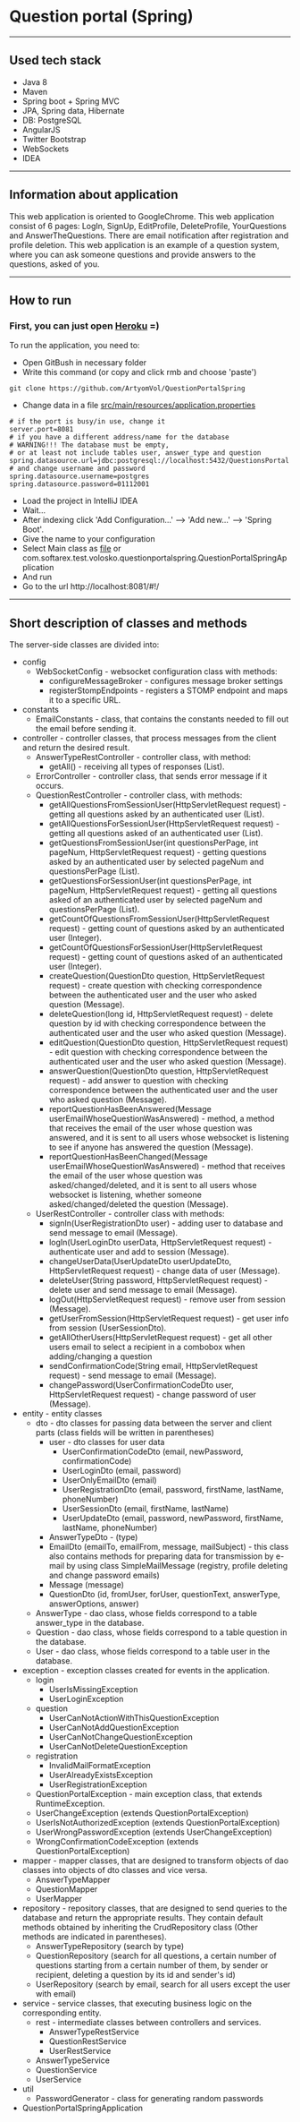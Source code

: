 # Question portal (Spring)

___

## Used tech stack

* Java 8
* Maven
* Spring boot + Spring MVC
* JPA, Spring data, Hibernate
* DB: PostgreSQL
* AngularJS
* Twitter Bootstrap
* WebSockets
* IDEA

---

## Information about application

This web application is oriented to GoogleChrome. This web application consist of 6 pages: LogIn, SignUp, EditProfile,
DeleteProfile, YourQuestions and AnswerTheQuestions. There are email notification after registration and profile
deletion. This web application is an example of a question system, where you can ask someone questions and provide
answers to the questions, asked of you.

___

## How to run

### First, you can just open [Heroku](https://question-portal-spring.herokuapp.com/) =)

To run the application, you need to:

* Open GitBush in necessary folder
* Write this command (or copy and click rmb and choose 'paste')

```
git clone https://github.com/ArtyomVol/QuestionPortalSpring
```

* Change data in a
  file [src/main/resources/application.properties](https://github.com/ArtyomVol/QuestionPortalSpring/blob/master/src/main/resources/application.properties)

```properties
# if the port is busy/in use, change it
server.port=8081
# if you have a different address/name for the database
# WARNING!!! The database must be empty, 
# or at least not include tables user, answer_type and question
spring.datasource.url=jdbc:postgresql://localhost:5432/QuestionsPortal
# and change username and password
spring.datasource.username=postgres
spring.datasource.password=01112001
```

* Load the project in IntelliJ IDEA
* Wait...
* After indexing click 'Add Configuration...' --> 'Add new...' --> 'Spring Boot'.
* Give the name to your configuration
* Select Main class
  as [file](https://github.com/ArtyomVol/QuestionPortalSpring/blob/develop/src/main/java/com/softarex/test/volosko/questionportalspring/QuestionPortalSpringApplication.java)
  or com.softarex.test.volosko.questionportalspring.QuestionPortalSpringApplication
* And run
* Go to the url http://localhost:8081/#!/

___

## Short description of classes and methods

The server-side classes are divided into:

* config
    * WebSocketConfig - websocket configuration class with methods:
        * configureMessageBroker - configures message broker settings
        * registerStompEndpoints - registers a STOMP endpoint and maps it to a specific URL.
* constants
    * EmailConstants - class, that contains the constants needed to fill out the email before sending it.
* controller - controller classes, that process messages from the client and return the desired result.
    * AnswerTypeRestController - controller class, with method:
        * getAll() - receiving all types of responses (List<AnswerTypeDto>).
    * ErrorController - controller class, that sends error message if it occurs.
    * QuestionRestController - controller class, with methods:
        * getAllQuestionsFromSessionUser(HttpServletRequest request) - getting all questions asked by an authenticated
          user
          (List<QuestionDto>).
        * getAllQuestionsForSessionUser(HttpServletRequest request) - getting all questions asked of an authenticated
          user (List<QuestionDto>).
        * getQuestionsFromSessionUser(int questionsPerPage, int pageNum, HttpServletRequest request) - getting questions
          asked by an authenticated user by selected pageNum and questionsPerPage (List<QuestionDto>).
        * getQuestionsForSessionUser(int questionsPerPage, int pageNum, HttpServletRequest request) - getting all
          questions asked of an authenticated user by selected pageNum and questionsPerPage (List<QuestionDto>).
        * getCountOfQuestionsFromSessionUser(HttpServletRequest request) - getting count of questions asked by an
          authenticated user (Integer).
        * getCountOfQuestionsForSessionUser(HttpServletRequest request) - getting count of questions asked of an
          authenticated user (Integer).
        * createQuestion(QuestionDto question, HttpServletRequest request) - create question with checking
          correspondence between the authenticated user and the user who asked question (Message).
        * deleteQuestion(long id, HttpServletRequest request) - delete question by id with checking correspondence
          between the authenticated user and the user who asked question (Message).
        * editQuestion(QuestionDto question, HttpServletRequest request) - edit question with checking correspondence
          between the authenticated user and the user who asked question (Message).
        * answerQuestion(QuestionDto question, HttpServletRequest request) - add answer to question with checking
          correspondence between the authenticated user and the user who asked question (Message).
        * reportQuestionHasBeenAnswered(Message userEmailWhoseQuestionWasAnswered) - method, a method that receives the
          email of the user whose question was answered, and it is sent to all users whose websocket is listening to see
          if anyone has answered the question (Message).
        * reportQuestionHasBeenChanged(Message userEmailWhoseQuestionWasAnswered) - method that receives the email of
          the user whose question was asked/changed/deleted, and it is sent to all users whose websocket is listening,
          whether someone asked/changed/deleted the question (Message).
    * UserRestController - controller class with methods:
        * signIn(UserRegistrationDto user) - adding user to database and send message to email (Message).
        * logIn(UserLoginDto userData, HttpServletRequest request) - authenticate user and add to session (Message).
        * changeUserData(UserUpdateDto userUpdateDto, HttpServletRequest request) - change data of user (Message).
        * deleteUser(String password, HttpServletRequest request) - delete user and send message to email (Message).
        * logOut(HttpServletRequest request) - remove user from session (Message).
        * getUserFromSession(HttpServletRequest request) - get user info from session (UserSessionDto).
        * getAllOtherUsers(HttpServletRequest request) - get all other users email to select a recipient in a combobox
          when adding/changing a question
        * sendConfirmationCode(String email, HttpServletRequest request) - send message to email (Message).
        * changePassword(UserConfirmationCodeDto user, HttpServletRequest request) - change password of user
          (Message).
* entity - entity classes
    * dto - dto classes for passing data between the server and client parts (class fields will be written in
      parentheses)
        * user - dto classes for user data
            * UserConfirmationCodeDto (email, newPassword, confirmationCode)
            * UserLoginDto (email, password)
            * UserOnlyEmailDto (email)
            * UserRegistrationDto (email, password, firstName, lastName, phoneNumber)
            * UserSessionDto (email, firstName, lastName)
            * UserUpdateDto (email, password, newPassword, firstName, lastName, phoneNumber)
        * AnswerTypeDto - (type)
        * EmailDto (emailTo, emailFrom, message, mailSubject) - this class also contains methods for preparing data for
          transmission by e-mail by using class SimpleMailMessage (registry, profile deleting and change password
          emails)
        * Message (message)
        * QuestionDto (id, fromUser, forUser, questionText, answerType, answerOptions, answer)
    * AnswerType - dao class, whose fields correspond to a table answer_type in the database.
    * Question - dao class, whose fields correspond to a table question in the database.
    * User - dao class, whose fields correspond to a table user in the database.
* exception - exception classes created for events in the application.
    * login
        * UserIsMissingException
        * UserLoginException
    * question
        * UserCanNotActionWithThisQuestionException
        * UserCanNotAddQuestionException
        * UserCanNotChangeQuestionException
        * UserCanNotDeleteQuestionException
    * registration
        * InvalidMailFormatException
        * UserAlreadyExistsException
        * UserRegistrationException
    * QuestionPortalException - main exception class, that extends RuntimeException.
    * UserChangeException (extends QuestionPortalException)
    * UserIsNotAuthorizedException (extends QuestionPortalException)
    * UserWrongPasswordException (extends UserChangeException)
    * WrongConfirmationCodeException (extends QuestionPortalException)
* mapper - mapper classes, that are designed to transform objects of dao classes into objects of dto classes and vice
  versa.
    * AnswerTypeMapper
    * QuestionMapper
    * UserMapper
* repository - repository classes, that are designed to send queries to the database and return the appropriate results.
  They contain default methods obtained by inheriting the CrudRepository class (Other methods are indicated in
  parentheses).
    * AnswerTypeRepository (search by type)
    * QuestionRepository (search for all questions, a certain number of questions starting from a certain number of
      them, by sender or recipient, deleting a question by its id and sender's id)
    * UserRepository (search by email, search for all users except the user with email)
* service - service classes, that executing business logic on the corresponding entity.
    * rest - intermediate classes between controllers and services.
        * AnswerTypeRestService
        * QuestionRestService
        * UserRestService
    * AnswerTypeService
    * QuestionService
    * UserService
* util
    * PasswordGenerator - class for generating random passwords
* QuestionPortalSpringApplication
